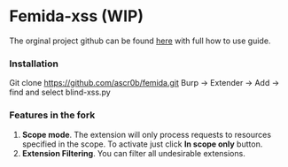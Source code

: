 # Femida-xss (WIP)

The orginal project github can be found [here](https://github.com/wish-i-was/femida) with full how to use guide.

### Installation
Git clone https://github.com/ascr0b/femida.git
Burp -> Extender -> Add -> find and select blind-xss.py

### Features in the fork
1. **Scope mode**. The extension will only process requests to resources specified in the scope. To activate just click **In scope only** button.
2. **Extension Filtering**. You can filter all undesirable extensions.